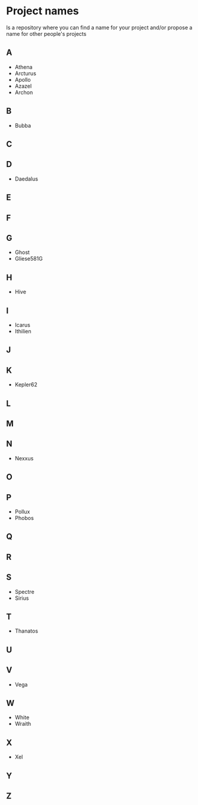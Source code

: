 # Project names
Is a repository where you can find a name for your project and/or propose a name for other people's projects

## A

- Athena
- Arcturus
- Apollo
- Azazel
- Archon

## B

- Bubba

## C
## D

- Daedalus

## E
## F
## G

- Ghost
- Gliese581G

## H

- Hive

## I

- Icarus
- Ithilien

## J
## K

- Kepler62

## L
## M
## N

- Nexxus

## O
## P

- Pollux
- Phobos

## Q
## R
## S

- Spectre
- Sirius

## T

- Thanatos

## U
## V

- Vega

## W

- White
- Wraith

## X

- Xel

## Y
## Z
